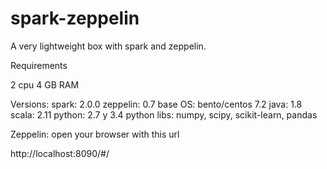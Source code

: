 # spark-zeppelin
A very lightweight box with spark and zeppelin.

Requirements

2 cpu
4 GB RAM

Versions:
spark: 2.0.0
zeppelin: 0.7
base OS: bento/centos 7.2
java: 1.8
scala: 2.11
python: 2.7 y 3.4
python libs: numpy, scipy, scikit-learn, pandas

Zeppelin: open your browser with this url 

http://localhost:8090/#/
